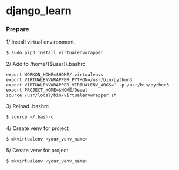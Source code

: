 # django_learn
### Prepare
   
 1/ Install virtual environment.
   
 ```bash
 $ sudo pip3 install virtualenvwrapper
 ```  
   
 2/ Add to /home/{$user}/.bashrc
 
 ```
export WORKON_HOME=$HOME/.virtualenvs 
export VIRTUALENVWRAPPER_PYTHON=/usr/bin/python3 
export VIRTUALENVWRAPPER_VIRTUALENV_ARGS=' -p /usr/bin/python3 ' 
export PROJECT_HOME=$HOME/Devel 
source /usr/local/bin/virtualenvwrapper.sh
 ```  
   
 3/ Reload .bashrc
 
 ```bash
 $ source ~/.bashrc
 ```
 
 4/ Create venv for project
  
 ```bash
 $ mkvirtualenv <your_venv_name>
 ```
 
 5/ Create venv for project
  
 ```bash
 $ mkvirtualenv <your_venv_name>
 ```
